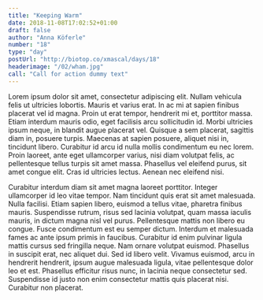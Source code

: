 ```yaml
---
title: "Keeping Warm"
date: 2018-11-08T17:02:52+01:00
draft: false
author: "Anna Köferle"
number: "18"
type: "day"
postUrl: "http://biotop.co/xmascal/days/18"
headerimage: "/02/wham.jpg"
call: "Call for action dummy text"
---
```

Lorem ipsum dolor sit amet, consectetur adipiscing elit. Nullam vehicula felis ut ultricies lobortis. Mauris et varius erat. In ac mi at sapien finibus placerat vel id magna. Proin ut erat tempor, hendrerit mi et, porttitor massa. Etiam interdum mauris odio, eget facilisis arcu sollicitudin id. Morbi ultricies ipsum neque, in blandit augue placerat vel. Quisque a sem placerat, sagittis diam in, posuere turpis. Maecenas at sapien posuere, aliquet nisi in, tincidunt libero. Curabitur id arcu id nulla mollis condimentum eu nec lorem. Proin laoreet, ante eget ullamcorper varius, nisi diam volutpat felis, ac pellentesque tellus turpis sit amet massa. Phasellus vel eleifend purus, sit amet congue elit. Cras id ultricies lectus. Aenean nec eleifend nisi.

Curabitur interdum diam sit amet magna laoreet porttitor. Integer ullamcorper id leo vitae tempor. Nam tincidunt quis erat sit amet malesuada. Nulla facilisi. Etiam sapien libero, euismod a tellus vitae, pharetra finibus mauris. Suspendisse rutrum, risus sed lacinia volutpat, quam massa iaculis mauris, in dictum magna nisl vel purus. Pellentesque mattis non libero eu congue. Fusce condimentum est eu semper dictum. Interdum et malesuada fames ac ante ipsum primis in faucibus. Curabitur id enim pulvinar ligula mattis cursus sed fringilla neque. Nam ornare volutpat euismod. Phasellus in suscipit erat, nec aliquet dui. Sed id libero velit. Vivamus euismod, arcu in hendrerit hendrerit, ipsum augue malesuada ligula, vitae pellentesque dolor leo et est. Phasellus efficitur risus nunc, in lacinia neque consectetur sed. Suspendisse id justo non enim consectetur mattis quis placerat nisi. Curabitur non placerat.
